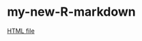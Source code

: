 # my-new-R-markdown

[HTML file](https://github.com/Marvin-chengmin/my-new-R-markdown/blob/master/My_New_RMarkdown.html)
